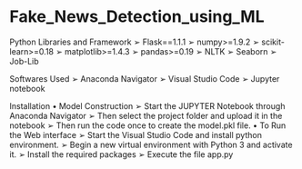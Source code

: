 # Fake_News_Detection_using_ML
Python Libraries and Framework
➢ Flask==1.1.1
➢ numpy>=1.9.2
➢ scikit-learn>=0.18
➢ matplotlib>=1.4.3
➢ pandas>=0.19
➢ NLTK
➢ Seaborn 
➢ Job-Lib 


Softwares Used
➢ Anaconda Navigator
➢ Visual Studio Code
➢ Jupyter notebook


Installation
• Model Construction
➢ Start the JUPYTER Notebook through Anaconda Navigator
➢ Then select the project folder and upload it in the notebook
➢ Then run the code once to create the model.pkl file.
• To Run the Web interface
➢ Start the Visual Studio Code and install python environment.
➢ Begin a new virtual environment with Python 3 and activate it.
➢ Install the required packages 
➢ Execute the file app.py
